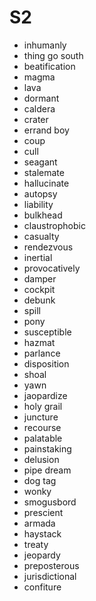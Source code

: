 # S2

- inhumanly
- thing go south
- beatification
- magma
- lava
- dormant
- caldera
- crater
- errand boy
- coup
- cull
- seagant
- stalemate
- hallucinate
- autopsy
- liability
- bulkhead
- claustrophobic
- casualty
- rendezvous
- inertial
- provocatively
- damper
- cockpit
- debunk
- spill
- pony
- susceptible
- hazmat
- parlance
- disposition
- shoal
- yawn
- jaopardize
- holy grail
- juncture
- recourse
- palatable
- painstaking
- delusion
- pipe dream
- dog tag
- wonky
- smogusbord
- prescient
- armada
- haystack
- treaty
- jeopardy
- preposterous
- jurisdictional
- confiture
